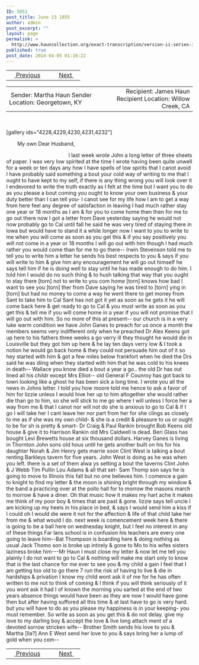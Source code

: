 ```yaml
---
ID: 5051
post_title: June 23 1855
author: admin
post_excerpt: ""
layout: page
permalink: >
  http://www.hauncollection.org/exact-transcription/version-ii-series-ii/undated-2/
published: true
post_date: 2014-04-05 01:16:22
---
```

<table style="width: 100%;" align="center">
<tbody>
<tr>
<td width="50%"> <a href="http://www.hauncollection.org/version-2/version-ii-series-ii/april-17-1855/"><img src="https://lh3.googleusercontent.com/-EFJpxxNiPNw/VqgtWBCZrMI/AAAAAAAAAFU/WfY4lPFWWkg/s800-Ic42/Soeb-Plain-Arrows-8-10px.png" alt="" width="10" height="10" /> Previous</a></td>
<td style="text-align: right;"><a href="http://www.hauncollection.org/version-2/version-ii-series-ii/september-4-1855/">Next <img src="https://lh3.googleusercontent.com/-67k0cYlpXHw/VqgtWKz1MXI/AAAAAAAAAFU/k9PW_Piyurk/s800-Ic42/Soeb-Plain-Arrows-5-10px.png" alt="" width="10" height="10" /></a></td>
</tr>
</tbody>
</table>
<table style="width: 100%;" align="center">
<tbody>
<tr>
<td width="50%"> Sender: Martha Haun
Sender Location: Georgetown, KY</td>
<td style="text-align: right;">Recipient: James Haun
Recipient Location: Willow Creek, CA</td>
</tr>
</tbody>
</table>
&nbsp;

[gallery ids="4228,4229,4230,4231,4232"]
<p style="padding-left: 30px;">My own Dear Husband,</p>

<div style="text-indent: 12em;">I last week wrote John a long
letter of three sheets of paper. I was very low spirited at the time
I wrote having been quite unwell for a week or ten days any
how I have spells of low spirits that I canot avoid I have probably
said something a bout your cold way of writing to me that I ought
to have kept to my self, if there is any thing wrong you will look
over it I endevored to write the truth exactly as I felt at the time
but I want you to do as you please a bout coming you ought to
know your own business &amp; your duty better than I can tell you-
I canot see for my life how I am to get a way from here
feel any degree of satisfaction in leaving I had much rather stay
one year or 18 months as I am &amp; for you to come home then then
for me to go out there now I got a letter from Dave yesterday
saying he would not now probably go to Cal until fall he said
he was very tired of staying there in Iowa but would have to
stand it a while longer now I want to you to write to me
when you will come as soon as you get this &amp; if you say
positively you will not come in a year or 18 months I will go
out with him though I had much rather you would come
than for me to go there-- Irwin Stevenson told me to
tell you to write him a letter he sends his best respects to you &amp;
says if you will write to him &amp; give him any encouragement he
will go out himself he says tell him if he is doing well to stay
until he has made enough to do him. I told him I would do no such
thing &amp; to hush talking that way that you ought to stay there
[torn] not to write to you com home
[torn] knows how bad I want to see you
[torn] ther from Dave saying he was
tired to [torn] ying in [torn] but had no money to come
a way he went there to get money from Sant to take
him to Cal Sant has not got it yet as soon as he gets it
he will come back here &amp; get ready to go to Cal &amp; you
must write as soon as you get this &amp; tell me if you will
come home in a year if you will not promise that I will
go out with him. So no more of this at present--
our church is in a very luke warm condition we
have John Ganes to preach for us once a month the
members seems very indifferent only when he preached
Dr Alex Keens got up here to his fathers three weeks
a go verry ill they thought he would die in Louisville
but they got him up here &amp; he lay ten days verry low &amp;
I took a notion he would go back home &amp; they could not
persuade him out of it so hey started with him &amp; got
a few miles below frankfort when he died the Drs
said he was diing when they started with him that he
was cold to his knees in death-- Wallace you know
died a bout a year a go.. the old Dr has out lined
all his childr except Mrs Elliot-- old General F
Counroy has got back to town looking like a ghost he
has been sick a long time. I wrote you all the news in
Johns letter. I told you how moore told me hence to ask
a favor of him for lizzie unless I would hive her up to
him altogether she would rather die than go to him, so
she will stick to me go where I will unless I force her
a way from me &amp; that I canot nor will
not do she is anxious to go to Cal &amp; if I go I will take
her I cant leave her nor part from her for she clings
as closely to me as if she was my own child-
&amp; she is a credit &amp; pleasure to us or ought to be for
sh is pretty &amp; smart- Dr Craig &amp; Paul Rankin
brought Bob Keens old house &amp; give it to Harrison
Rankin old Mrs Caldwell is dead. Beri Glass
has bought Levi Brewetts house at six thousand
dollars. Harvey Ganes is living in Thornton John
sons old hous until he gets another built on his for
his daughter Norah &amp; Jim Henry gets marrie soon
Clint West is talking a bout renting Barkleys
tavern for five years. John West is doing as he
was when you left. there is a set of them alwa
ys setting a bout the taverns Clint John &amp; J Webb
Tim Pullin Lou Adams &amp; all that set- Sam Thomp
son says he is going to move to Illinois this fall
but no one believes him. I comence a gain to knight
to find my letter &amp; the moon is shining bright through
my window &amp; the band a practicing over at the pollo hall
for to morrow the masons march to morrow &amp;
have a diner. Oh that music how it makes my hart
ache it makes me think of my poor boy &amp; times
that are past &amp; gone. lizzie says tell uncle I am kicking
up my heels in his place in bed, &amp; says I would send
him a kiss if I could oh I would die were it not
for the affection &amp; life of that child take her from me &amp; what
would I do. next week is comencement week here
&amp; there is going to be a ball here on wednesday
knight, but I feel no interest in any of these things
Far lans school is in confusion his teachers are
every one going to leave him--Bat Thompson is
boarding here &amp; doing nothing as usual Jack Thomo
son is broke up intirely &amp; gone to Mo to his wifes
sisters laziness broke him---Mr Haun I must
close my letter &amp; now let me tell you plainly I
do not want to go to Cal &amp; nothing will make me
start only to know that is the last chance for me
ever to see you &amp; my child a gain I feel that I
am getting too old to go there 7 run the risk of having
to live &amp; die in hardships &amp; privation I know my child
wont ask it of me for he has often written to me
not to think of coming &amp; I think if you will think
seriously of it you wont ask it had I of known the
morning you sarted at the end of two years absence
things would have been as they are now I would have
gone then but after having suffored all this time &amp;
at last have to go is very hard. but you will have
to do as you please my happiness is in your keeping-
you must remember. So write as soon as
you get this &amp; do not delay. give my love to
my darling boy &amp; accept the love &amp; live long attach
ment of a devoted sorrow stricken wife--
Brother Smith sends his love to you &amp; Martha [lla?]
Ann E West send her love to you &amp; says bring her a
lump of gold when you com--</div>
<table style="width: 100%;" align="center">
<tbody>
<tr>
<td width="50%"> <a href="http://www.hauncollection.org/version-2/version-ii-series-ii/april-17-1855/"><img src="https://lh3.googleusercontent.com/-EFJpxxNiPNw/VqgtWBCZrMI/AAAAAAAAAFU/WfY4lPFWWkg/s800-Ic42/Soeb-Plain-Arrows-8-10px.png" alt="" width="10" height="10" /> Previous</a></td>
<td style="text-align: right;"><a href="http://www.hauncollection.org/version-2/version-ii-series-ii/september-4-1855/">Next <img src="https://lh3.googleusercontent.com/-67k0cYlpXHw/VqgtWKz1MXI/AAAAAAAAAFU/k9PW_Piyurk/s800-Ic42/Soeb-Plain-Arrows-5-10px.png" alt="" width="10" height="10" /></a></td>
</tr>
</tbody>
</table>
